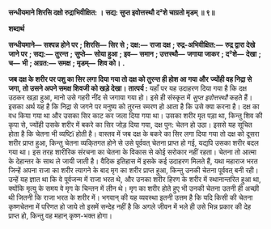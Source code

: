 **सन्धीयमाने शिरसि दक्षो रुद्राभिवीक्षित: ।** **सद्य: सुप्त इवोत्तस्थौ द²शे चाग्रतो मृडम् ॥ ९॥** 

**शब्दार्थ** 

**सन्धीयमाने—** **सश्पन्न होने पर** **; शिरसि—** **सिर से** **; दक्ष:—** **राजा दक्ष** **; रुद्र-अभिवीक्षित:—** **रुद्र द्वारा देखे जाने पर** **; सद्य:—** **तुरन्त** **;** **सुप्ते—** **सोया हुआ** **; इव—** **समान** **; उत्तस्थौ—** **जगाया जाकर** **; द²शे—** **देखा** **; च—** **भी** **; अग्रत:—** **समक्ष** **; मृडम्—** **शिव को।** **.** 

**जब दक्ष के शरीर पर पशु का सिर लगा दिया गया तो दक्ष को तुरन्त ही होश आ गया और** **ज्योंही वह निद्रा से जगा, तो उसने अपने समक्ष शिवजी को खड़े देखा।** **तात्पर्य :** यहाँ पर यह उदाहरण दिया गया है कि दक्ष उठकर खड़ा हुआ, मानो उसे गहरी नींद से जगाया गया हो। इसे ही संस्कृत में *सुप्त इवोत्तस्थौ* कहते हैं। इसका अर्थ यह है कि निद्रा से जगने पर मनुष्य को तुरन्त स्मरण हो आता है कि उसे क्या करना है। दक्ष का वध किया गया था और उसका सिर काट कर जला दिया गया था। उसका शरीर मृत पड़ा था, किन्तु शिव की कृपा से, ज्योंही उसके शरीर में बकरे का सिर जोड़ दिया गया, दक्ष पुन: चेतन हो उठा। इससे यह सूचित होता है कि चेतना भी व्यष्टिï होती है। वास्तव में जब दक्ष के बकरे का सिर लगा दिया गया तो दक्ष को दूसरा शरीर प्राप्त हुआ, किन्तु चेतना व्यकि्तगत होने से उसे पूर्ववत् चेतना प्राप्त हो गई, यद्यपि उसका शरीर बदल गया था। इस तरह शारीरिक संरचना का चेतना के विकास से कोई सरोकार नहीं रहता। चेतना तो आत्मा के देहान्तर के साथ ले जायी जाती है। वैदिक इतिहास में इसके कई उदाहरण मिलते हैं, यथा महाराज भरत जिन्हें अपना राजा का शरीर त्यागने के बाद मृग का शरीर प्राप्त हुआ, किन्तु उनकी चेतना पूर्ववत् बनी रही। उन्हें यह ज्ञात था कि वे पूर्वजन्म में राजा भरत थे, और उनका शरीर हिरण के शरीर में स्थानान्तरित हुआ था, क्योंकि मृत्यु के समय वे मृग के चिन्तन में लीन थे। मृग का शरीर होते हुए भी उनकी चेतना उतनी ही अच्छी थी जितनी कि राजा भरत के शरीर में। भगवान् की यह व्यवस्था इतनी उत्तम है कि यदि किसी की चेतना कृष्णचेतना में परिणत हो जाये तो इसमें सन्देह नहीं है कि अगले जीवन में भले ही उसे भिन्न प्रकार की देह प्राप्त हो, किन्तु वह महान् कृष्ण-भक्त होगा।  